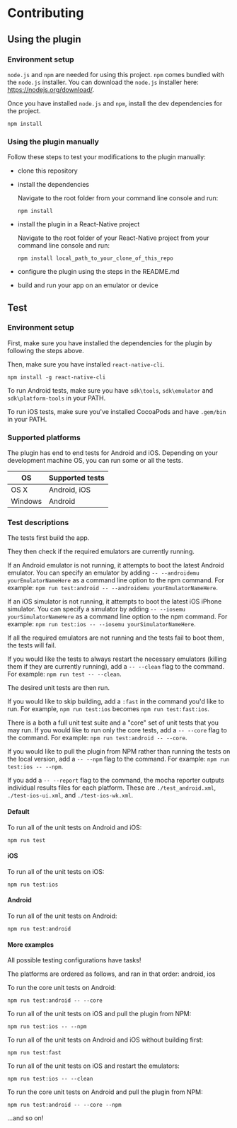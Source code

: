 # Contributing

## Using the plugin

### Environment setup

`node.js` and `npm` are needed for using this project. `npm` comes bundled with the `node.js` installer. You can download the `node.js` installer here: https://nodejs.org/download/.

Once you have installed `node.js` and `npm`, install the dev dependencies for the project.

```
npm install
```

### Using the plugin manually

Follow these steps to test your modifications to the plugin manually:
- clone this repository
- install the dependencies

	Navigate to the root folder from your command line console and run:
	```
	npm install
	```
- install the plugin in a React-Native project

	Navigate to the root folder of your React-Native project from your command line console and run:
	```
	npm install local_path_to_your_clone_of_this_repo
	```
- configure the plugin using the steps in the README.md
- build and run your app on an emulator or device

## Test

### Environment setup

First, make sure you have installed the dependencies for the plugin by following the steps above.

Then, make sure you have installed `react-native-cli`.

```
npm install -g react-native-cli
```

To run Android tests, make sure you have `sdk\tools`, `sdk\emulator` and  `sdk\platform-tools` in your PATH.

To run iOS tests, make sure you've installed CocoaPods and have `.gem/bin` in your PATH.

### Supported platforms

The plugin has end to end tests for Android and iOS. Depending on your development machine OS, you can run some or all the tests.

OS            | Supported tests
------------- | -------------
OS X          | Android, iOS
Windows       | Android

### Test descriptions

The tests first build the app.

They then check if the required emulators are currently running.

If an Android emulator is not running, it attempts to boot the latest Android emulator. You can specify an emulator by adding `-- --androidemu yourEmulatorNameHere` as a command line option to the npm command. For example: `npm run test:android -- --androidemu yourEmulatorNameHere`.

If an iOS simulator is not running, it attempts to boot the latest iOS iPhone simulator. You can specify a simulator by adding `-- --iosemu yourSimulatorNameHere` as a command line option to the npm command. For example: `npm run test:ios -- --iosemu yourSimulatorNameHere`.

If all the required emulators are not running and the tests fail to boot them, the tests will fail.

If you would like the tests to always restart the necessary emulators (killing them if they are currently running), add a `-- --clean` flag to the command. For example: `npm run test -- --clean`.

The desired unit tests are then run.

If you would like to skip building, add a `:fast` in the command you'd like to run. For example, `npm run test:ios` becomes `npm run test:fast:ios`.

There is a both a full unit test suite and a "core" set of unit tests that you may run. If you would like to run only the core tests, add a `-- --core` flag to the command. For example: `npm run test:android -- --core`.

If you would like to pull the plugin from NPM rather than running the tests on the local version, add a `-- --npm` flag to the command. For example: `npm run test:ios -- --npm`.

If you add a `-- --report` flag to the command, the mocha reporter outputs individual results files for each platform. These are `./test_android.xml`, `./test-ios-ui.xml`, and `./test-ios-wk.xml`.

#### Default

To run all of the unit tests on Android and iOS:
```
npm run test
```

#### iOS

To run all of the unit tests on iOS:
```
npm run test:ios
```

#### Android

To run all of the unit tests on Android:
```
npm run test:android
```

#### More examples

All possible testing configurations have tasks!

The platforms are ordered as follows, and ran in that order:
android, ios

To run the core unit tests on Android:
```
npm run test:android -- --core
```

To run all of the unit tests on iOS and pull the plugin from NPM:
```
npm run test:ios -- --npm
```

To run all of the unit tests on Android and iOS without building first:
```
npm run test:fast
```

To run all of the unit tests on iOS and restart the emulators:
```
npm run test:ios -- --clean
```

To run the core unit tests on Android and pull the plugin from NPM:
```
npm run test:android -- --core --npm
```

...and so on!